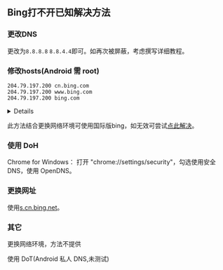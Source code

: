 ## Bing打不开已知解决方法
### 更改DNS
更改为`8.8.8.8` `8.8.4.4`即可。如再次被屏蔽，考虑撰写详细教程。

### 修改hosts(Android 需 root)
```
204.79.197.200 cn.bing.com
204.79.197.200 www.bing.com
204.79.197.200 bing.com
```
<details>Windows：按下Win+R打开运行，输入<code>%windir%\system32\drivers\etc\hosts</code>，勾选使用管理权限创建此任务，如当前账户为管理员帐户可忽略。点击确定后在弹出的窗口中选择默认文本编辑器，点击确定。输入以上内容后按下Ctrl+S进行保存。  
安卓端使用文件管理或终端等定位到/etc/hosts，修改保存即可。</details>

此方法结合更换网络环境可使用国际版bing，如无效可尝试[点此解决](https://www.bing.com/?mkt=zh-TW)。

### 使用 DoH
Chrome for Windows：
打开 "chrome://settings/security"，勾选使用安全DNS，使用 OpenDNS。

### 更换网址
使用<a href="https://s.cn.bing.net" target="_blank">s.cn.bing.net</a>。

### 其它  
更换网络环境，方法不提供

使用 DoT(Android 私人 DNS,未测试)
